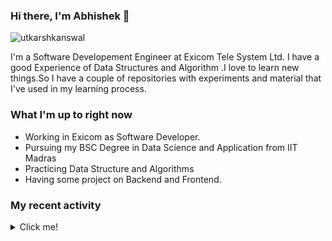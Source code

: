 ### Hi there, I'm Abhishek 👋

<p align="left"> <img src="https://komarev.com/ghpvc/?username=Abhishek-Kumar-800" alt="utkarshkanswal" /> </p>

I'm a Software Developement Engineer at Exicom Tele System Ltd. I have a good Experience of Data Structures and Algorithm .I love to learn new things.So I have a couple of repositories with experiments and material that I've used in my learning process.

### What I'm up to right now

- Working in Exicom as Software Developer.
- Pursuing my BSC Degree in Data Science and Application from IIT Madras
- Practicing Data Structure and Algorithms
- Having some project on Backend and Frontend.


### My recent activity

<details>
  <summary>Click me!</summary>
  
- Working on Backend Technology like Nodejs, Python, Flask Framework etc. 
- Working on some Machine Learning projects.  
